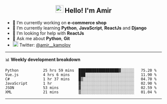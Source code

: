 <h2 align="center"><img src="https://media.giphy.com/media/hvRJCLFzcasrR4ia7z/giphy.gif" width="25px"> Hello! I'm Amir</h2>

- 🔭 I’m currently working on **e-commerce shop**
- 🌱 I’m currently learning **Python**, **JavaScript**, **ReactJs** and **Django**
- 🤔 I’m looking for help with **ReactJs**
- 💬 Ask me about **Python**, **Git**
- <img alt="Amir Kamolov | Twitter" width="18px" src="https://raw.githubusercontent.com/peterthehan/peterthehan/master/assets/twitter.svg" /> Twitter: [@amir__kamolov ](https://twitter.com/amir__kamolov)

---

📊 **Weekly development breakdown**
<!--START_SECTION:waka-->

```text
Python           25 hrs 59 mins  ██████████████████▓░░░░░░   75.20 %
Vue.js           4 hrs 6 mins    ███░░░░░░░░░░░░░░░░░░░░░░   11.90 %
C#               1 hr 37 mins    █▒░░░░░░░░░░░░░░░░░░░░░░░   04.70 %
JavaScript       1 hr            ▓░░░░░░░░░░░░░░░░░░░░░░░░   02.90 %
JSON             53 mins         ▓░░░░░░░░░░░░░░░░░░░░░░░░   02.59 %
XML              21 mins         ▒░░░░░░░░░░░░░░░░░░░░░░░░   01.04 %
```

<!--END_SECTION:waka-->

---
